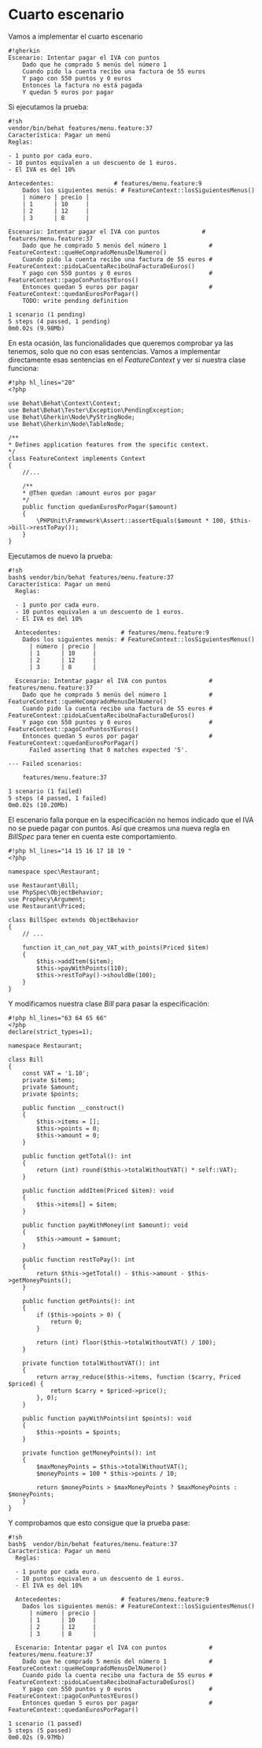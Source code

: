 # Cuarto escenario

Vamos a implementar el cuarto escenario

    #!gherkin
    Escenario: Intentar pagar el IVA con puntos
        Dado que he comprado 5 menús del número 1
        Cuando pido la cuenta recibo una factura de 55 euros
        Y pago con 550 puntos y 0 euros
        Entonces la factura no está pagada
        Y quedan 5 euros por pagar

Si ejecutamos la prueba:

    #!sh
    vendor/bin/behat features/menu.feature:37
    Característica: Pagar un menú
    Reglas:
    
    - 1 punto por cada euro.
    - 10 puntos equivalen a un descuento de 1 euros.
    - El IVA es del 10%

    Antecedentes:                 # features/menu.feature:9
        Dados los siguientes menús: # FeatureContext::losSiguientesMenus()
        | número | precio |
        | 1      | 10     |
        | 2      | 12     |
        | 3      | 8      |

    Escenario: Intentar pagar el IVA con puntos            # features/menu.feature:37
        Dado que he comprado 5 menús del número 1            # FeatureContext::queHeCompradoMenusDelNumero()
        Cuando pido la cuenta recibo una factura de 55 euros # FeatureContext::pidoLaCuentaReciboUnaFacturaDeEuros()
        Y pago con 550 puntos y 0 euros                      # FeatureContext::pagoConPuntosYEuros()
        Entonces quedan 5 euros por pagar                    # FeatureContext::quedanEurosPorPagar()
        TODO: write pending definition

    1 scenario (1 pending)
    5 steps (4 passed, 1 pending)
    0m0.02s (9.98Mb)


En esta ocasión, las funcionalidades que queremos comprobar ya las tenemos, solo que no con esas sentencias. Vamos a implementar directamente esas sentencias en el _FeatureContext_ y ver si nuestra clase funciona:

    #!php hl_lines="20"
    <?php

    use Behat\Behat\Context\Context;
    use Behat\Behat\Tester\Exception\PendingException;
    use Behat\Gherkin\Node\PyStringNode;
    use Behat\Gherkin\Node\TableNode;

    /**
    * Defines application features from the specific context.
    */
    class FeatureContext implements Context
    {
        //...

        /**
        * @Then quedan :amount euros por pagar
        */
        public function quedanEurosPorPagar($amount)
        {
            \PHPUnit\Framework\Assert::assertEquals($amount * 100, $this->bill->restToPay());
        }
    }

Ejecutamos de nuevo la prueba:

    #!sh
    bash$ vendor/bin/behat features/menu.feature:37
    Característica: Pagar un menú
      Reglas:
      
      - 1 punto por cada euro.
      - 10 puntos equivalen a un descuento de 1 euros.
      - El IVA es del 10%
    
      Antecedentes:                 # features/menu.feature:9
        Dados los siguientes menús: # FeatureContext::losSiguientesMenus()
          | número | precio |
          | 1      | 10     |
          | 2      | 12     |
          | 3      | 8      |
    
      Escenario: Intentar pagar el IVA con puntos            # features/menu.feature:37
        Dado que he comprado 5 menús del número 1            #     FeatureContext::queHeCompradoMenusDelNumero()
        Cuando pido la cuenta recibo una factura de 55 euros #     FeatureContext::pidoLaCuentaReciboUnaFacturaDeEuros()
        Y pago con 550 puntos y 0 euros                      #     FeatureContext::pagoConPuntosYEuros()
        Entonces quedan 5 euros por pagar                    #     FeatureContext::quedanEurosPorPagar()
          Failed asserting that 0 matches expected '5'.
    
    --- Failed scenarios:
    
        features/menu.feature:37
    
    1 scenario (1 failed)
    5 steps (4 passed, 1 failed)
    0m0.02s (10.20Mb)

El escenario falla porque en la especificación no hemos indicado que el IVA no se puede pagar con puntos. Así que creamos una nueva regla en _BillSpec_ para tener en cuenta este comportamiento.

    #!php hl_lines="14 15 16 17 18 19 "
    <?php

    namespace spec\Restaurant;

    use Restaurant\Bill;
    use PhpSpec\ObjectBehavior;
    use Prophecy\Argument;
    use Restaurant\Priced;

    class BillSpec extends ObjectBehavior
    {
        // ...

        function it_can_not_pay_VAT_with_points(Priced $item)
        {
            $this->addItem($item);
            $this->payWithPoints(110);
            $this->restToPay()->shouldBe(100);
        }
    }

Y modificamos nuestra clase _Bill_ para pasar la especificación:

    #!php hl_lines="63 64 65 66"
    <?php
    declare(strict_types=1);
    
    namespace Restaurant;
    
    class Bill
    {
        const VAT = '1.10';
        private $items;
        private $amount;
        private $points;
    
        public function __construct()
        {
            $this->items = [];
            $this->points = 0;
            $this->amount = 0;
        }
    
        public function getTotal(): int
        {
            return (int) round($this->totalWithoutVAT() * self::VAT);
        }
    
        public function addItem(Priced $item): void
        {
            $this->items[] = $item;
        }
    
        public function payWithMoney(int $amount): void
        {
            $this->amount = $amount;
        }
    
        public function restToPay(): int
        {
            return $this->getTotal() - $this->amount - $this->getMoneyPoints();
        }
    
        public function getPoints(): int
        {
            if ($this->points > 0) {
                return 0;
            }
    
            return (int) floor($this->totalWithoutVAT() / 100);
        }
    
        private function totalWithoutVAT(): int
        {
            return array_reduce($this->items, function ($carry, Priced $priced) {
                return $carry + $priced->price();
            }, 0);
        }
    
        public function payWithPoints(int $points): void
        {
            $this->points = $points;
        }
    
        private function getMoneyPoints(): int
        {
            $maxMoneyPoints = $this->totalWithoutVAT();
            $moneyPoints = 100 * $this->points / 10;
    
            return $moneyPoints > $maxMoneyPoints ? $maxMoneyPoints : $moneyPoints;
        }
    }

Y comprobamos que esto consigue que la prueba pase:

    #!sh
    bash$  vendor/bin/behat features/menu.feature:37
    Característica: Pagar un menú
      Reglas:
      
      - 1 punto por cada euro.
      - 10 puntos equivalen a un descuento de 1 euros.
      - El IVA es del 10%
    
      Antecedentes:                 # features/menu.feature:9
        Dados los siguientes menús: # FeatureContext::losSiguientesMenus()
          | número | precio |
          | 1      | 10     |
          | 2      | 12     |
          | 3      | 8      |
    
      Escenario: Intentar pagar el IVA con puntos            # features/menu.feature:37
        Dado que he comprado 5 menús del número 1            #     FeatureContext::queHeCompradoMenusDelNumero()
        Cuando pido la cuenta recibo una factura de 55 euros #     FeatureContext::pidoLaCuentaReciboUnaFacturaDeEuros()
        Y pago con 550 puntos y 0 euros                      #     FeatureContext::pagoConPuntosYEuros()
        Entonces quedan 5 euros por pagar                    #     FeatureContext::quedanEurosPorPagar()
    
    1 scenario (1 passed)
    5 steps (5 passed)
    0m0.02s (9.97Mb)
